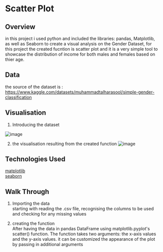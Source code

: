 # Scatter Plot 
## Overview
in this project i used python and included the libraries: pandas, Matplotlib, as well as Seaborn to create a visual analysis on the Gender Dataset, for this project the created fucntion is scatter plot and it is a very simple tool to showcase the distribution of income for both males and females based on thier age.
## Data 
the source of the dataset is : https://www.kaggle.com/datasets/muhammadtalharasool/simple-gender-classification  
## Visualisation  

1. Introducing the dataset 

![image](https://user-images.githubusercontent.com/123089800/231682321-772aa9fa-a903-4682-93c6-1f933e08d1ff.png)

2. the visualisation resulting from the created function 
![image](https://user-images.githubusercontent.com/123089800/231683128-355a3f9c-8000-49b1-affa-4ed80dd0cc04.png)

## Technologies Used
[matplotlib](https://matplotlib.org/)  
[seaborn](https://seaborn.pydata.org/)

## Walk Through
1. Importing the data  
starting with reading the .csv file, recognising the columns to be used and checking for any  missing values  

2. creating the function  
After having the data in pandas DataFrame using matplotlib.pyplot's scatter() function. The function takes two arguments: the x-axis values and the y-axis values. it can be customized the appearance of the plot by passing in additional arguments

